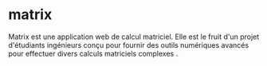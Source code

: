 # matrix
Matrix est une application web de calcul matriciel. Elle  est le fruit d'un projet d'étudiants ingénieurs conçu pour fournir des outils numériques avancés pour effectuer divers calculs matriciels complexes .
